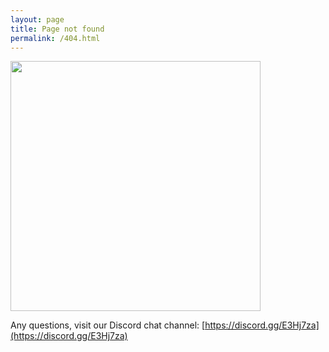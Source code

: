 ```yaml
---
layout: page
title: Page not found
permalink: /404.html
---
```


<img src="../images/newagesoldier-question.png" style="height:400px;">

Any questions, visit our Discord chat channel: [https://discord.gg/E3Hj7za](https://discord.gg/E3Hj7za)